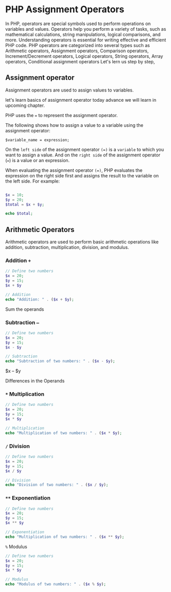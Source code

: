 # PHP Assignment Operators

In PHP, operators are special symbols used to perform operations on variables and values. Operators help you perform a variety of tasks, such as mathematical calculations, string manipulations, logical comparisons, and more. Understanding operators is essential for writing effective and efficient PHP code. PHP operators are categorized into several types such as Arithmetic operators,
Assignment operators,
Comparison operators,
Increment/Decrement operators,
Logical operators,
String operators,
Array operators,
Conditional assignment operators 
Let's lern us step by step, 

## Assignment operator 
Assignment operators are used to assign values to variables.

let's learn basics of assignment operator today advance we will learn in upcoming chapter.

PHP uses the `=` to represent the assignment operator.

The following shows how to assign a value to a variable using the assignment operator:

`$variable_name = expression;`

On the `left side` of the assignment operator `(=)` is a `variable` to which you want to assign a value. And on the `right side` of the assignment operator (`=`) is a value or an expression.

When evaluating the assignment operator `(=)`, PHP evaluates the expression on the right side first and assigns the result to the variable on the left side. For example:

```php

$x = 10;
$y = 20;
$total = $x + $y;

echo $total;
```





## Arithmetic Operators
Arithmetic operators are used to perform basic arithmetic operations like addition, subtraction, multiplication, division, and modulus.


### Addition `+`

```php 
// Define two numbers
$x = 20;
$y = 15;
$x + $y
```
```php
// Addition
echo "Addition: " . ($x + $y);
```

Sum the operands

### Subtraction `–`

```php 
// Define two numbers
$x = 20;
$y = 15;
$x - $y
```
```php
// Subtraction
echo "Subtraction of two numbers: " . ($x - $y);
```

$x – $y

Differences in the Operands

### `*` Multiplication

```php 
// Define two numbers
$x = 20;
$y = 15;
$x * $y
```
```php
// Multiplication
echo "Multiplication of two numbers: " . ($x * $y);
```

### `/` Division

```php 
// Define two numbers
$x = 20;
$y = 15;
$x / $y
```
```php
// Division
echo "Division of two numbers: " . ($x / $y);
```


### `**` Exponentiation

```php 
// Define two numbers
$x = 20;
$y = 15;
$x ** $y
```
```php
// Exponentiation
echo "Multiplication of two numbers: " . ($x ** $y);
```

`%` Modulus
```php 
// Define two numbers
$x = 20;
$y = 15;
$x * $y
```
```php
// Modulus
echo "Modulus of two numbers: " . ($x % $y);
```

